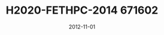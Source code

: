 ---
title: "H2020-FETHPC-2014 671602"
type: "research"
funding: "European Commission"
pi: "E. S. Quintana-Ortí"
pi-inst: "UJI"
date: "2012-11-01"
end-date: "2015-10-31"
grant: "270K€"
role: "Researcher"
wp: ""
description: "Sergio designed and developed an extension for Slurm to support remote GPU virtualization with the rCUDA technology"
my-start-date: ""
my-end-date: ""
url: ""
doi: ""
---